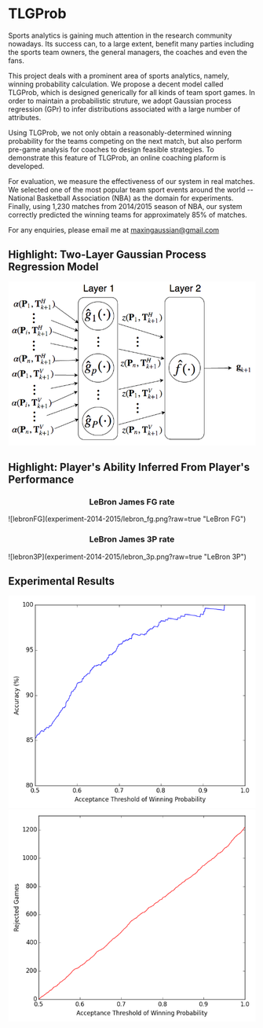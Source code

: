 # TLGProb

Sports analytics is gaining much attention in the research community nowadays. Its success can, to a large extent, benefit many parties including the sports team owners, the general managers, the coaches and even the fans. 

This project deals with a prominent area of sports analytics, namely, winning probability calculation. We propose a decent model called TLGProb, which is designed generically for all kinds of team sport games. In order to maintain a probabilistic struture, we adopt Gaussian process regression (GPr) to infer distributions associated with a large number of attributes. 

Using TLGProb, we not only obtain a reasonably-determined winning probability for the teams competing on the next match, but also perform pre-game analysis for coaches to design feasible strategies. To demonstrate this feature of TLGProb, an online coaching plaform is developed.

For evaluation, we measure the effectiveness of our system in real matches. We selected one of the most popular team sport events around the world -- National Basketball Association (NBA) as the domain for experiments. Finally, using 1,230 matches from 2014/2015 season of NBA, our system correctly predicted the winning teams for approximately 85% of matches.

For any enquiries, please email me at maxingaussian@gmail.com

## Highlight: Two-Layer Gaussian Process Regression Model
![TLGstructure](experiment-2014-2015/TLG_structure.png?raw=true "TLG structure")

## Highlight: Player's Ability Inferred From Player's Performance
<h3 align="center">
LeBron James FG rate
</h3>
![lebronFG](experiment-2014-2015/lebron_fg.png?raw=true "LeBron FG")
<h3 align="center">
LeBron James 3P rate
</h3>
![lebron3P](experiment-2014-2015/lebron_3p.png?raw=true "LeBron 3P")

## Experimental Results
![AccuracyCurve](experiment-2014-2015/accuracy_curve.png "Accuracy Curve")
![RejectCurve](experiment-2014-2015/reject_curve.png "Reject Curve")